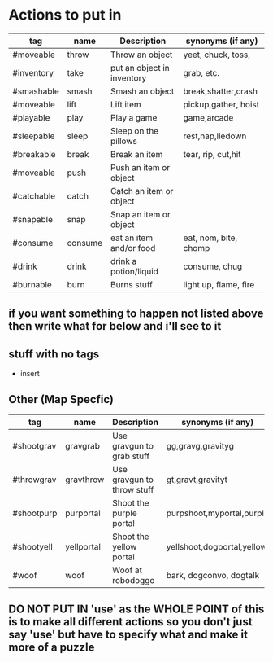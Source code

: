 # Actions to put in

| tag               | name       | Description                | synonyms (if any)         |
| ----------------- | ---------- | -------------------------- | -----------------------   |
| #moveable         | throw      | Throw an object            | yeet, chuck, toss,        |
| #inventory        | take       | put an object in inventory | grab, etc.                |
| #smashable        | smash      | Smash an object            | break,shatter,crash       |
| #moveable         | lift       | Lift item                  | pickup,gather, hoist      |
| #playable         | play       | Play a game                | game,arcade               |
| #sleepable        | sleep      | Sleep on the pillows       | rest,nap,liedown          |
| #breakable        | break      | Break an item              | tear, rip, cut,hit        |
| #moveable         | push       | Push an item or object     |                           |
| #catchable        | catch      | Catch an item or object    |                           |
| #snapable         | snap       | Snap an item or object     |                           |
| #consume          | consume    | eat an item and/or food    | eat, nom, bite, chomp     |
| #drink            | drink      | drink a potion/liquid      | consume, chug             |
| #burnable         | burn       | Burns stuff                | light up, flame, fire     |

## if you want something to happen not listed above then write what for below and i'll see to it

## stuff with no tags

- insert

## Other (Map Specfic)

| tag               | name       | Description                | synonyms (if any)         |
| ----------------- | ---------- | -------------------------- | -----------------------   |
| #shootgrav        | gravgrab   | Use gravgun to grab stuff  | gg,gravg,gravityg         |
| #throwgrav        | gravthrow  | Use gravgun to throw stuff | gt,gravt,gravityt         |
| #shootpurp        | purportal  | Shoot the purple portal    | purpshoot,myportal,purple |
| #shootyell        | yellportal | Shoot the yellow portal    | yellshoot,dogportal,yellow|
| #woof             | woof       | Woof at robodoggo          | bark, dogconvo, dogtalk   |

## **DO NOT PUT IN 'use'** as the WHOLE POINT of this is to make all different actions so you don't just say 'use' but have to specify what and make it more of a puzzle
